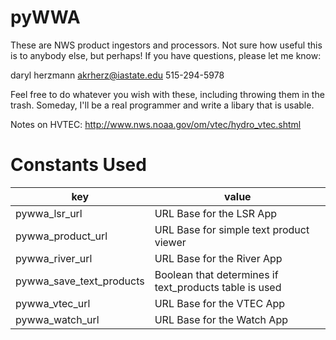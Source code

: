 pyWWA
=====
These are NWS product ingestors and processors.  Not sure how useful this is to
anybody else, but perhaps!  If you have questions, please let me know:

   daryl herzmann 
   akrherz@iastate.edu
   515-294-5978

Feel free to do whatever you wish with these, including throwing them in the
trash.  Someday, I'll be a real programmer and write a libary that is usable.

Notes on HVTEC:
  http://www.nws.noaa.gov/om/vtec/hydro_vtec.shtml

Constants Used
==============

key | value
------------- | -------------
pywwa_lsr_url | URL Base for the LSR App
pywwa_product_url | URL Base for simple text product viewer
pywwa_river_url | URL Base for the River App
pywwa_save_text_products | Boolean that determines if text_products table is used
pywwa_vtec_url | URL Base for the VTEC App
pywwa_watch_url | URL Base for the Watch App
